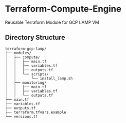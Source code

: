 # Terraform-Compute-Engine
Reusable Terraform Module for GCP LAMP VM

## Directory Structure
```
terraform-gcp-lamp/
├── modules/
│   ├── compute/
│   │   ├── main.tf
│   │   ├── variables.tf
│   │   ├── outputs.tf
│   │   └── scripts/
│   │       └── install_lamp.sh
│   ├── monitoring/
│   │   ├── main.tf
│   │   ├── variables.tf
│   │   └── outputs.tf
├── main.tf
├── variables.tf
├── outputs.tf
├── terraform.tfvars.example
└── versions.tf
```
